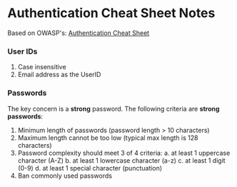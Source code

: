 # Authentication Cheat Sheet Notes

Based on OWASP's: [Authentication Cheat Sheet](https://www.owasp.org/index.php/Authentication_Cheat_Sheet)


### User IDs
1. Case insensitive
2. Email address as the UserID

### Passwords
The key concern is a **strong** password. The following criteria are **strong passwords**:

1. Minimum length of passwords (password length > 10 characters)
2. Maximum length cannot be too low (typical max length is 128 characters)
3. Password complexity should meet 3 of 4 criteria:
  a. at least 1 uppercase character (A-Z)
  b. at least 1 lowercase character (a-z)
  c. at least 1 digit (0-9)
  d. at least 1 special character (punctuation)
4. Ban commonly used passwords